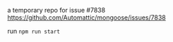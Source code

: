 a temporary repo for issue #7838
https://github.com/Automattic/mongoose/issues/7838

run `npm run start`
